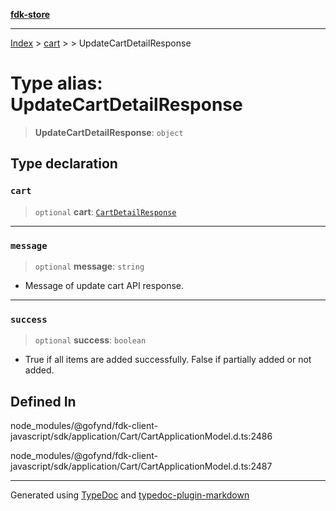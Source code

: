 [**fdk-store**](../../../README.md)
***

[Index](../../../API.md) > [cart](../../README.md) > [<internal>](../README.md) > UpdateCartDetailResponse

# Type alias: UpdateCartDetailResponse

> **UpdateCartDetailResponse**: `object`

## Type declaration

### `cart`

> `optional` **cart**: [`CartDetailResponse`](type-alias.CartDetailResponse.md)

***

### `message`

> `optional` **message**: `string`

- Message of update cart API response.

***

### `success`

> `optional` **success**: `boolean`

- True if all items are added successfully.
False if partially added or not added.

## Defined In

node\_modules/@gofynd/fdk-client-javascript/sdk/application/Cart/CartApplicationModel.d.ts:2486

node\_modules/@gofynd/fdk-client-javascript/sdk/application/Cart/CartApplicationModel.d.ts:2487

***
Generated using [TypeDoc](https://typedoc.org/) and [typedoc-plugin-markdown](https://www.npmjs.com/package/typedoc-plugin-markdown)
